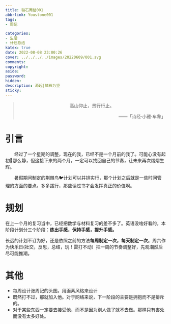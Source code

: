 ```yaml
---
title: 铀石周结001
abbrlink: Youstone001
tags:
- 周记

categories:
- 生活
- 计划总结
katex: true
date: 2022-08-08 23:00:26
cover: ../../../../images/20220609/001.svg
comments:
copyright:
aside:
password:
hidden:
description: 源起|铀石为坚
sticky:
---
```


> <center>高山仰止，景行行止。</center>
> <p align="right">——「诗经·小雅·车舝」</p>

# 引言

　　经过了一个星期的调整，现在的我，已经不是一个月前的我了。可能心没有起初🌅那么静，但这接下来的两个月，一定可以找回自己的节奏，让未来再次熠熠生辉。

　　暑假期间制定的荆棘鸟🐦计划可以并排实行，那个计划之后就是一些时间管理的方面的要点。多多践行，那些读过书才会发挥真正的价值啊。

# 规划

在上一个月的复习当中，已经把数学与材料复习的差不多了。英语没啥好看的，本阶段计划分三个阶段：**练出手感，保持手感，提升手感。**

长远的计划不订为好，还是依照之前的方法**每周制定一次，每天制定一次**。周六作为快乐日(社交，反思，总结，玩！雷打不动）把一周的节奏调整好，先观潮然后尽可能推潮。



# 其他

* 每周设计张周记的头图。用画素风格来设计
* 既然打不过，那就加入他。对于网络来说，下一阶段的主要是拥抱而不是排斥的。
* 对于某些东西一定要去接受他，而不是因为别人做了就不去做。那样只有害处而没有太多好处。





